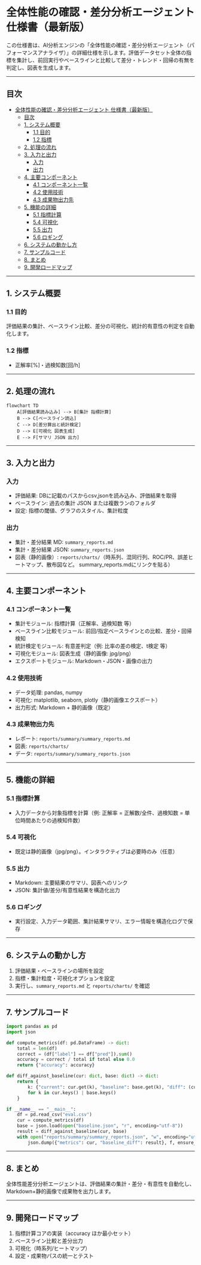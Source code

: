 # 全体性能の確認・差分分析エージェント 仕様書（最新版）


この仕様書は、AI分析エンジンの「全体性能の確認・差分分析エージェント（パフォーマンスアナライザ）」の詳細仕様を示します。評価データセット全体の指標を集計し、前回実行やベースラインと比較して差分・トレンド・回帰の有無を判定し、図表を生成します。

---

## 目次
- [全体性能の確認・差分分析エージェント 仕様書（最新版）](#全体性能の確認差分分析エージェント-仕様書最新版)
  - [目次](#目次)
  - [1. システム概要](#1-システム概要)
    - [1.1 目的](#11-目的)
    - [1.2 指標](#12-指標)
  - [2. 処理の流れ](#2-処理の流れ)
  - [3. 入力と出力](#3-入力と出力)
    - [入力](#入力)
    - [出力](#出力)
  - [4. 主要コンポーネント](#4-主要コンポーネント)
    - [4.1 コンポーネント一覧](#41-コンポーネント一覧)
    - [4.2 使用技術](#42-使用技術)
    - [4.3 成果物出力先](#43-成果物出力先)
  - [5. 機能の詳細](#5-機能の詳細)
    - [5.1 指標計算](#51-指標計算)
    - [5.4 可視化](#54-可視化)
    - [5.5 出力](#55-出力)
    - [5.6 ロギング](#56-ロギング)
  - [6. システムの動かし方](#6-システムの動かし方)
  - [7. サンプルコード](#7-サンプルコード)
  - [8. まとめ](#8-まとめ)
  - [9. 開発ロードマップ](#9-開発ロードマップ)

---

## 1. システム概要

### 1.1 目的
評価結果の集計、ベースライン比較、差分の可視化、統計的有意性の判定を自動化します。

### 1.2 指標
- 正解率[%]・過検知数[回/h]

---

## 2. 処理の流れ

```mermaid
flowchart TD
    A[評価結果読み込み] --> B[集計 指標計算]
    B --> C[ベースライン読込]
    C --> D[差分算出と統計検定]
    D --> E[可視化 図表生成]
    E --> F[サマリ JSON 出力]
```

---

## 3. 入力と出力

### 入力
- 評価結果: DBに記載のパスからcsv,jsonを読み込み、評価結果を取得
- ベースライン: 過去の集計 JSON または複数ランのフォルダ
- 設定: 指標の閾値、グラフのスタイル、集計粒度

### 出力
- 集計・差分結果 MD: `summary_reports.md`
- 集計・差分結果 JSON: `summary_reports.json`
- 図表（静的画像）: `reports/charts/`（時系列、混同行列、ROC/PR、誤差ヒートマップ、散布図など。 summary_reports.mdにリンクを貼る）


---

## 4. 主要コンポーネント
### 4.1 コンポーネント一覧
- 集計モジュール: 指標計算（正解率、過検知数 等）
- ベースライン比較モジュール: 前回/指定ベースラインとの比較、差分・回帰検知
- 統計検定モジュール: 有意差判定（例: 比率の差の検定、t検定 等）
- 可視化モジュール: 図表生成（静的画像: jpg/png）
- エクスポートモジュール: Markdown・JSON・画像の出力

### 4.2 使用技術
- データ処理: pandas, numpy
- 可視化: matplotlib, seaborn, plotly（静的画像エクスポート）
- 出力形式: Markdown + 静的画像（既定）

### 4.3 成果物出力先
- レポート: `reports/summary/summary_reports.md`
- 図表: `reports/charts/`
- データ: `reports/summary/summary_reports.json`

---

## 5. 機能の詳細
### 5.1 指標計算
- 入力データから対象指標を計算（例: 正解率 = 正解数/全件、過検知数 = 単位時間あたりの過検知件数）

### 5.4 可視化
- 既定は静的画像（jpg/png）。インタラクティブは必要時のみ（任意）

### 5.5 出力
- Markdown: 主要結果のサマリ、図表へのリンク
- JSON: 集計値/差分/有意性結果を構造化出力

### 5.6 ロギング
- 実行設定、入力データ範囲、集計結果サマリ、エラー情報を構造化ログで保存

---

## 6. システムの動かし方
1. 評価結果・ベースラインの場所を設定
2. 指標・集計粒度・可視化オプションを設定
3. 実行し、`summary_reports.md` と `reports/charts/` を確認

---

## 7. サンプルコード
```python
import pandas as pd
import json

def compute_metrics(df: pd.DataFrame) -> dict:
    total = len(df)
    correct = (df["label"] == df["pred"]).sum()
    accuracy = correct / total if total else 0.0
    return {"accuracy": accuracy}

def diff_against_baseline(cur: dict, base: dict) -> dict:
    return {
        k: {"current": cur.get(k), "baseline": base.get(k), "diff": (cur.get(k, 0)-base.get(k, 0))}
        for k in cur.keys() | base.keys()
    }

if __name__ == "__main__":
    df = pd.read_csv("eval.csv")
    cur = compute_metrics(df)
    base = json.load(open("baseline.json", "r", encoding="utf-8"))
    result = diff_against_baseline(cur, base)
    with open("reports/summary/summary_reports.json", "w", encoding="utf-8") as f:
        json.dump({"metrics": cur, "baseline_diff": result}, f, ensure_ascii=False, indent=2)
```

---

## 8. まとめ
全体性能差分分析エージェントは、評価結果の集計・差分・有意性を自動化し、Markdown+静的画像で成果物を出力します。

---

## 9. 開発ロードマップ
1. 指標計算コアの実装（accuracy ほか最小セット）
2. ベースライン比較と差分出力
3. 可視化（時系列/ヒートマップ）
4. 設定・成果物パスの統一とテスト
